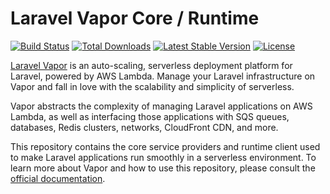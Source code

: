 # Laravel Vapor Core / Runtime

<p>
<a href="https://github.com/laravel/vapor-core/actions"><img src="https://github.com/laravel/vapor-core/workflows/tests/badge.svg" alt="Build Status"></a>
<a href="https://packagist.org/packages/laravel/vapor-core"><img src="https://img.shields.io/packagist/dt/laravel/vapor-core" alt="Total Downloads"></a>
<a href="https://packagist.org/packages/laravel/vapor-core"><img src="https://img.shields.io/packagist/v/laravel/vapor-core" alt="Latest Stable Version"></a>
<a href="https://packagist.org/packages/laravel/vapor-core"><img src="https://img.shields.io/packagist/l/laravel/vapor-core" alt="License"></a>
</p>

[Laravel Vapor](https://vapor.laravel.com) is an auto-scaling, serverless deployment platform for Laravel, powered by AWS Lambda. Manage your Laravel infrastructure on Vapor and fall in love with the scalability and simplicity of serverless.

Vapor abstracts the complexity of managing Laravel applications on AWS Lambda, as well as interfacing those applications with SQS queues, databases, Redis clusters, networks, CloudFront CDN, and more.

This repository contains the core service providers and runtime client used to make Laravel applications run smoothly in a serverless environment. To learn more about Vapor and how to use this repository, please consult the [official documentation](https://docs.vapor.build).
